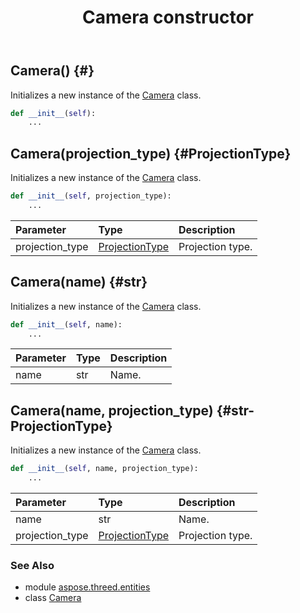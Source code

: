 ﻿---
title: Camera constructor
second_title: Aspose.3D for Python via .NET API References
description: 
type: docs
weight: 10
url: /python-net/aspose.threed.entities/camera/__init__/
is_root: false
---

## Camera() {#}

Initializes a new instance of the [Camera](/3d/python-net/aspose.threed.entities/camera) class.



```python
def __init__(self):
    ...
```




## Camera(projection_type) {#ProjectionType}

Initializes a new instance of the [Camera](/3d/python-net/aspose.threed.entities/camera) class.



```python
def __init__(self, projection_type):
    ...
```


| Parameter | Type | Description |
| :- | :- | :- |
| projection_type | [ProjectionType](/3d/python-net/aspose.threed.entities/projectiontype) | Projection type. |


## Camera(name) {#str}

Initializes a new instance of the [Camera](/3d/python-net/aspose.threed.entities/camera) class.



```python
def __init__(self, name):
    ...
```


| Parameter | Type | Description |
| :- | :- | :- |
| name | str | Name. |


## Camera(name, projection_type) {#str-ProjectionType}

Initializes a new instance of the [Camera](/3d/python-net/aspose.threed.entities/camera) class.



```python
def __init__(self, name, projection_type):
    ...
```


| Parameter | Type | Description |
| :- | :- | :- |
| name | str | Name. |
| projection_type | [ProjectionType](/3d/python-net/aspose.threed.entities/projectiontype) | Projection type. |



### See Also
* module [aspose.threed.entities](../../)
* class [Camera](/3d/python-net/aspose.threed.entities/camera)
